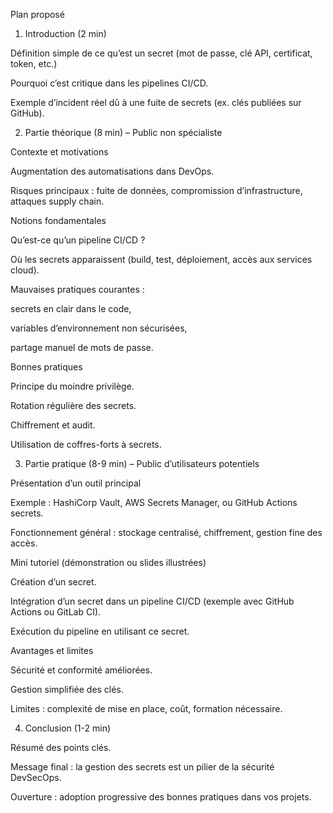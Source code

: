 Plan proposé
1. Introduction (2 min)

Définition simple de ce qu’est un secret (mot de passe, clé API, certificat, token, etc.)

Pourquoi c’est critique dans les pipelines CI/CD.

Exemple d’incident réel dû à une fuite de secrets (ex. clés publiées sur GitHub).

2. Partie théorique (8 min) – Public non spécialiste

Contexte et motivations

Augmentation des automatisations dans DevOps.

Risques principaux : fuite de données, compromission d’infrastructure, attaques supply chain.

Notions fondamentales

Qu’est-ce qu’un pipeline CI/CD ?

Où les secrets apparaissent (build, test, déploiement, accès aux services cloud).

Mauvaises pratiques courantes :

secrets en clair dans le code,

variables d’environnement non sécurisées,

partage manuel de mots de passe.

Bonnes pratiques

Principe du moindre privilège.

Rotation régulière des secrets.

Chiffrement et audit.

Utilisation de coffres-forts à secrets.

3. Partie pratique (8-9 min) – Public d’utilisateurs potentiels

Présentation d’un outil principal

Exemple : HashiCorp Vault, AWS Secrets Manager, ou GitHub Actions secrets.

Fonctionnement général : stockage centralisé, chiffrement, gestion fine des accès.

Mini tutoriel (démonstration ou slides illustrées)

Création d’un secret.

Intégration d’un secret dans un pipeline CI/CD (exemple avec GitHub Actions ou GitLab CI).

Exécution du pipeline en utilisant ce secret.

Avantages et limites

Sécurité et conformité améliorées.

Gestion simplifiée des clés.

Limites : complexité de mise en place, coût, formation nécessaire.

4. Conclusion (1-2 min)

Résumé des points clés.

Message final : la gestion des secrets est un pilier de la sécurité DevSecOps.

Ouverture : adoption progressive des bonnes pratiques dans vos projets.
